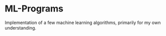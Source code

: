 # ML-Programs
Implementation of a few machine learning algorithms, primarily for my own understanding. 
